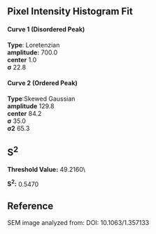 ## Pixel Intensity Histogram Fit

#### Curve 1 (Disordered Peak)
**Type**: Loretenzian\
**amplitude:** 700.0\
**center** 1.0\
**σ** 22.8


#### Curve 2 (Ordered Peak)
**Type**:Skewed Gaussian\
**amplitude** 129.8\
**center** 84.2\
**σ** 35.0\
**σ2** 65.3


## S<sup>2</sup>
**Threshold Value:** 49.2160\

**S<sup>2</sup>:** 0.5470











## Reference
SEM image analyzed from:
DOI: 10.1063/1.357133
